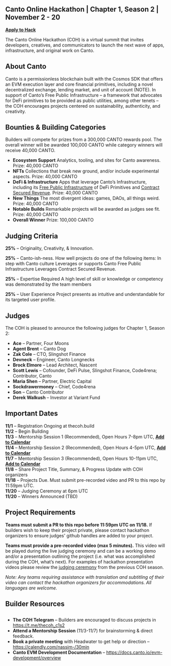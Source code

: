 ## Canto Online Hackathon | Chapter 1, Season 2 | November 2 - 20

[**Apply to Hack**](https://eugnmr538db.typeform.com/to/NHhZrQAK?typeform-source=thecoh.build)  

The Canto Online Hackathon (COH) is a virtual summit that invites developers, creatives, and communicators to launch the next wave of apps, infrastructure, and original work on Canto. 



## **About Canto**

Canto is a permissionless blockchain built with the Cosmos SDK that offers an EVM execution layer and core financial primitives, including a novel decentralized exchange, lending market, and unit of account (NOTE). In support of Canto’s Free Public Infrastructure – a framework that advocates for DeFi primitives to be provided as public utilities, among other tenets –  the COH encourages projects centered on sustainability, authenticity, and creativity. 


## **Bounties & Building Categories**
Builders will compete for prizes from a 300,000 CANTO rewards pool. The overall winner will be awarded 100,000 CANTO while category winners will receive 40,000 CANTO.

* **Ecosystem Support** 
Analytics, tooling, and sites for Canto awareness. 
Prize: 40,000 CANTO
* **NFTs**
Collections that break new ground, and/or include experimental aspects. 
Prize: 40,000 CANTO
* **DeFi & Infrastructure** 
Apps that leverage Canto’s Infrastructure, including its [Free Public Infrastructure](https://docs.canto.io/readme/free-public-infrastructure-fpi) of DeFi Primitives and [Contract Secured Revenue](https://canto.mirror.xyz/QjMcVxG65ScvuK0uMQ9W7I0gyo77jrEUIKibxWz0ebI). 
Prize: 40,000 CANTO
* **New Things**
The most divergent ideas: games, DAOs, all things weird.  
Prize: 40,000 CANTO
* **Notable Builds**
Remarkable projects will be awarded as judges see fit. 
Prize: 40,000 CANTO
* **Overall Winner**
Prize: 100,000 CANTO


## **Judging Criteria**

**25%** – Originality, Creativity, & Innovation.

**25%** – Canto-ish-ness. How well projects do one of the following items:
In step with Canto culture
Leverages or supports Canto Free Public Infrastructure
Leverages Contract Secured Revenue.

**25%** – Expertise Required
A high level of skill or knowledge or competency was demonstrated by the team members

**25%** – User Experience
Project presents as intuitive and understandable for its targeted user profile.



## **Judges**

The COH is pleased to announce the following judges for Chapter 1, Season 2:

* **Ace** – Partner, Four Moons
* **Agent Brent** – Canto Dog
* **Zak Cole** – CTO, Slingshot Finance
* **Devneck** – Engineer, Canto Longnecks
* **Brock Elmore** – Lead Architect, Nascent
* **Scott Lewis** – Cofounder, DeFi Pulse, Slingshot Finance, Code4rena; Contributor, Canto
* **Maria Shen** – Partner, Electric Capital
* **Sockdrawermoney** – Chief, Code4rena
* **Son** – Canto Contributor
* **Derek Walkush** – Investor at Variant Fund

## **Important Dates**

**11/1** – Registration Ongoing at thecoh.build  
**11/2** – Begin Building  
**11/3** – Mentorship Session 1 (Recommended), Open Hours 7-8pm UTC, [**Add to Calendar**](https://calendar.google.com/calendar/event?action=TEMPLATE&tmeid=NjdzbTRobXVqMTZwaDFxZjVzdjhwOTRxZXUgY18xNmYwYzVlNWQ2MjdmMzVhODQ3MmExMTkyNjZhNzUzYjMxOWYxMmViZmM5YTRhMTYxZWM4N2FkYjJlYWI0NjNkQGc&tmsrc=c_16f0c5e5d627f35a8472a119266a753b319f12ebfc9a4a161ec87adb2eab463d%40group.calendar.google.com)  
**11/4** – Mentorship Session  2 (Recommended), Open Hours 4-5pm UTC, [**Add to Calendar**](https://calendar.google.com/calendar/event?action=TEMPLATE&tmeid=Nmx1MDhpbWMxcDNjcGpkbTUxcGo1OXA1a2cgY18xNmYwYzVlNWQ2MjdmMzVhODQ3MmExMTkyNjZhNzUzYjMxOWYxMmViZmM5YTRhMTYxZWM4N2FkYjJlYWI0NjNkQGc&tmsrc=c_16f0c5e5d627f35a8472a119266a753b319f12ebfc9a4a161ec87adb2eab463d%40group.calendar.google.com)  
**11/7** – Mentorship Session  3 (Recommended), Open Hours 10-11pm UTC, [**Add to Calendar**](https://calendar.google.com/calendar/event?action=TEMPLATE&tmeid=MnY3aTlzZDlsMTBkcGc1anNpNWwzMDM1cGMgY18xNmYwYzVlNWQ2MjdmMzVhODQ3MmExMTkyNjZhNzUzYjMxOWYxMmViZmM5YTRhMTYxZWM4N2FkYjJlYWI0NjNkQGc&tmsrc=c_16f0c5e5d627f35a8472a119266a753b319f12ebfc9a4a161ec87adb2eab463d%40group.calendar.google.com)  
**11/8** – Share Project Title, Summary, & Progress Update with COH organizers  
**11/18** – Projects Due. Must submit pre-recorded video and PR to this repo by 11:59pm UTC.  
**11/20** – Judging Ceremony at 6pm UTC  
**11/20** – Winners Announced (TBD)  

## **Project Requirements** ## 

**Teams must submit a PR to this repo before 11:59pm UTC on 11/18.** 
If builders wish to keep their project private, please contact hackathon organizers to ensure judges' github handles are added to your project. 

**Teams must provide a pre-recorded video (max 5 minutes).** 
This video will be played during the live judging ceremony and can be a working demo and/or a presentation outlining the project (i.e. what was accomplished during the COH, what’s next). For examples of hackathon presentation videos please review the [judging ceremony](https://www.youtube.com/watch?v=A4A4y4FE6u0) from the previous COH season. 

*Note: Any teams requiring assistance with translation and subtitling of their video can contact the hackathon organizers for accommodations. All languages are welcome.* 

## **Builder Resources**
## 

* **The COH Telegram** – Builders are encouraged to discuss projects in https://t.me/thecoh_c1s2
* **Attend a Mentorship Session** (11/3-11/7) for brainstorming & direct feedback.
* **Book a private meeting** with Headwater to get help or direction – https://calendly.com/nassim-/30min
* **Canto EVM Development Documentation** – https://docs.canto.io/evm-development/overview

